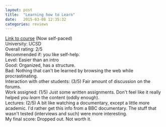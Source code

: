 ```yaml
---
layout: post
title:  "Learning how to Learn"
date:   2015-03-08 12:35:32
categories: reviews
---
```


[Link to course](https://www.coursera.org/learn/learning-how-to-learn) (Now self-paced)  
University: UCSD  
Overall rating: 2/5  
Recommended if: you like self-help.  
Level: Easier than an intro  
Good: Organized, has a structure.  
Bad: Nothing that can't be learned by browsing the web while procrastinating.  
Interaction with other students: (3/5) Fair amount of discussion on the forums.  
Work assigned: (1/5) Just some written assignments. Don't feel like it really helped you *learn* the content (oddly enough).  
Lectures: (2/5) A bit like watching a documentary, except a little more academic. I'd rather get this info from a BBC documentary. The stuff that wasn't tested (interviews and such) were more interesting.  
My final score: Dropped out. Not worth it.  

